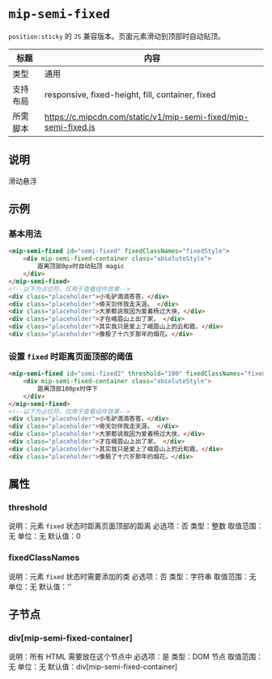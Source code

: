 # `mip-semi-fixed`

`position:sticky` 的 `JS` 兼容版本。页面元素滑动到顶部时自动贴顶。

标题|内容
----|----
类型|通用
支持布局|responsive, fixed-height, fill, container, fixed
所需脚本|https://c.mipcdn.com/static/v1/mip-semi-fixed/mip-semi-fixed.js

## 说明

滑动悬浮

## 示例

### 基本用法

```html
<mip-semi-fixed id="semi-fixed" fixedClassNames="fixedStyle">
    <div mip-semi-fixed-container class="absoluteStyle">
        距离顶部0px时自动贴顶 magic
    </div>
</mip-semi-fixed>
<!--以下为占位符，仅用于查看组件效果-->
<div class="placeholder">小毛驴滴滴答答，</div>
<div class="placeholder">倚天剑伴我走天涯。 </div>
<div class="placeholder">大家都说我因为爱着杨过大侠，</div>
<div class="placeholder">才在峨眉山上出了家， </div>
<div class="placeholder">其实我只是爱上了峨眉山上的云和霞，</div>
<div class="placeholder">像极了十六岁那年的烟花。</div>
```

### 设置 `fixed` 时距离页面顶部的阈值

```html
<mip-semi-fixed id="semi-fixed2" threshold="100" fixedClassNames="fixedStyle">
	<div mip-semi-fixed-container class="absoluteStyle">
	    距离顶部100px时停下
	</div>
</mip-semi-fixed>
<!--以下为占位符，仅用于查看组件效果-->
<div class="placeholder">小毛驴滴滴答答，</div>
<div class="placeholder">倚天剑伴我走天涯。 </div>
<div class="placeholder">大家都说我因为爱着杨过大侠，</div>
<div class="placeholder">才在峨眉山上出了家， </div>
<div class="placeholder">其实我只是爱上了峨眉山上的云和霞，</div>
<div class="placeholder">像极了十六岁那年的烟花。</div>
```

## 属性

### threshold

说明：元素 `fixed` 状态时距离页面顶部的距离
必选项：否
类型：整数
取值范围：无
单位：无
默认值：0

### fixedClassNames

说明：元素 `fixed` 状态时需要添加的类
必选项：否
类型：字符串
取值范围：无
单位：无
默认值：''

## 子节点

### div[mip-semi-fixed-container]

说明：所有 HTML 需要放在这个节点中
必选项：是
类型：DOM 节点
取值范围：无
单位：无
默认值：div[mip-semi-fixed-container]
